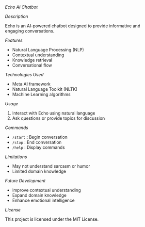_Echo AI Chatbot_


_Description_


Echo is an AI-powered chatbot designed to provide informative and engaging conversations.


_Features_


- Natural Language Processing (NLP)
- Contextual understanding
- Knowledge retrieval
- Conversational flow


_Technologies Used_


- Meta AI framework
- Natural Language Toolkit (NLTK)
- Machine Learning algorithms


_Usage_


1. Interact with Echo using natural language
2. Ask questions or provide topics for discussion


_Commands_


- `/start` : Begin conversation
- `/stop` : End conversation
- `/help` : Display commands


_Limitations_


- May not understand sarcasm or humor
- Limited domain knowledge


_Future Development_


- Improve contextual understanding
- Expand domain knowledge
- Enhance emotional intelligence


_License_


This project is licensed under the MIT License.
